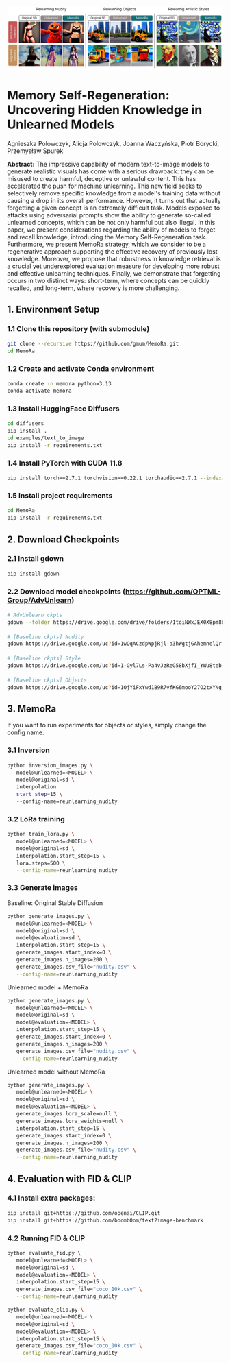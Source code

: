 <img src="./assets/teaser.jpg" />

# Memory Self-Regeneration: Uncovering Hidden Knowledge in Unlearned Models
Agnieszka Polowczyk, Alicja Polowczyk, Joanna Waczyńska, Piotr Borycki, Przemysław Spurek


**Abstract:** The impressive capability of modern text-to-image models to generate realistic visuals has come with a serious drawback: they can be misused to create harmful, deceptive or unlawful content. This has accelerated the push for machine unlearning. This new field seeks to selectively remove specific knowledge from a model's training data without causing a drop in its overall performance. However, it turns out that actually forgetting a given concept is an extremely difficult task. Models exposed to attacks using adversarial prompts show the ability to generate so-called unlearned concepts, which can be not only harmful but also illegal. In this paper, we present considerations regarding the ability of models to forget and recall knowledge, introducing the Memory Self-Regeneration task. Furthermore, we present MemoRa strategy, which we consider to be a regenerative approach supporting the effective recovery of previously lost knowledge. Moreover, we propose that robustness in knowledge retrieval is a crucial yet underexplored evaluation measure for developing more robust and effective unlearning techniques. Finally, we demonstrate that forgetting occurs in two distinct ways: short-term, where concepts can be quickly recalled, and long-term, where recovery is more challenging. 

## 1. Environment Setup

### 1.1 Clone this repository (with submodule)
```bash
git clone --recursive https://github.com/gmum/MemoRa.git
cd MemoRa
```

### 1.2 Create and activate Conda environment
```bash
conda create -n memora python=3.13
conda activate memora
```

### 1.3 Install HuggingFace Diffusers
```bash
cd diffusers
pip install .
cd examples/text_to_image
pip install -r requirements.txt
```

### 1.4 Install PyTorch with CUDA 11.8
```bash
pip install torch==2.7.1 torchvision==0.22.1 torchaudio==2.7.1 --index-url https://download.pytorch.org/whl/cu118
```


### 1.5 Install project requirements
```bash
cd MemoRa
pip install -r requirements.txt
```


## 2. Download Checkpoints
### 2.1 Install gdown
```bash
pip install gdown
```

### 2.2 Download model checkpoints (https://github.com/OPTML-Group/AdvUnlearn)
```bash
# AdvUnlearn ckpts
gdown --folder https://drive.google.com/drive/folders/1toiNWxJEX0X8pm8b88Og5_nMAqq6NZRd

# [Baseline ckpts] Nudity
gdown https://drive.google.com/uc?id=1wOqACzdpWpjRjl-a3hWgtjGAhemnelQr

# [Baseline ckpts] Style
gdown https://drive.google.com/uc?id=1-Gyl7Ls-Pa4vJzReG58bXjfI_YWu8teb

# [Baseline ckpts] Objects
gdown https://drive.google.com/uc?id=1OjYiFxYwd1B9R7vfKG6mooY27O2txYNg

```

## 3. MemoRa
If you want to run experiments for objects or styles, simply change the config name.
### 3.1 Inversion
```bash 
python inversion_images.py \
   model@unlearned=<MODEL> \
   model@original=sd \
   interpolation
   start_step=15 \
   --config-name=reunlearning_nudity
```

### 3.2 LoRa training
```bash 
python train_lora.py \
   model@unlearned=<MODEL> \
   model@original=sd \
   interpolation.start_step=15 \
   lora.steps=500 \
   --config-name=reunlearning_nudity
```  

### 3.3 Generate images
Baseline: Original Stable Diffusion
```bash
python generate_images.py \
   model@unlearned=<MODEL> \
   model@original=sd \
   model@evaluation=sd \
   interpolation.start_step=15 \
   generate_images.start_index=0 \
   generate_images.n_images=200 \
   generate_images.csv_file="nudity.csv" \
   --config-name=reunlearning_nudity
```  
Unlearned model + MemoRa
```bash
python generate_images.py \
   model@unlearned=<MODEL> \
   model@original=sd \
   model@evaluation=<MODEL> \
   interpolation.start_step=15 \
   generate_images.start_index=0 \
   generate_images.n_images=200 \
   generate_images.csv_file="nudity.csv" \
   --config-name=reunlearning_nudity
```

Unlearned model without MemoRa
```bash
python generate_images.py \
   model@unlearned=<MODEL> \
   model@original=sd \
   model@evaluation=<MODEL> \
   generate_images.lora_scale=null \
   generate_images.lora_weights=null \
   interpolation.start_step=15 \
   generate_images.start_index=0 \
   generate_images.n_images=200 \
   generate_images.csv_file="nudity.csv" \
   --config-name=reunlearning_nudity
```

## 4. Evaluation with FID & CLIP
### 4.1 Install extra packages:
```bash
pip install git+https://github.com/openai/CLIP.git
pip install git+https://github.com/boomb0om/text2image-benchmark
```
### 4.2 Running FID & CLIP

```bash
python evaluate_fid.py \
   model@unlearned=<MODEL> \
   model@original=sd \
   model@evaluation=<MODEL> \
   interpolation.start_step=15 \
   generate_images.csv_file="coco_10k.csv" \
   --config-name=reunlearning_nudity
```
```bash
python evaluate_clip.py \
   model@unlearned=<MODEL> \
   model@original=sd \
   model@evaluation=<MODEL> \
   interpolation.start_step=15 \
   generate_images.csv_file="coco_10k.csv" \
   --config-name=reunlearning_nudity
```








